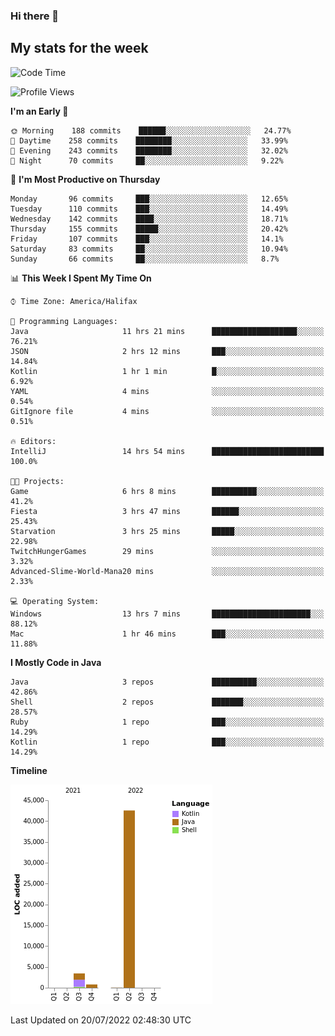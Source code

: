 ### Hi there 👋

## My stats for the week
<!--START_SECTION:waka-->
![Code Time](http://img.shields.io/badge/Code%20Time-321%20hrs%2054%20mins-blue)

![Profile Views](http://img.shields.io/badge/Profile%20Views-0-blue)

**I'm an Early 🐤** 

```text
🌞 Morning    188 commits    ██████░░░░░░░░░░░░░░░░░░░   24.77% 
🌆 Daytime    258 commits    ████████░░░░░░░░░░░░░░░░░   33.99% 
🌃 Evening    243 commits    ████████░░░░░░░░░░░░░░░░░   32.02% 
🌙 Night      70 commits     ██░░░░░░░░░░░░░░░░░░░░░░░   9.22%

```
📅 **I'm Most Productive on Thursday** 

```text
Monday       96 commits     ███░░░░░░░░░░░░░░░░░░░░░░   12.65% 
Tuesday      110 commits    ███░░░░░░░░░░░░░░░░░░░░░░   14.49% 
Wednesday    142 commits    ████░░░░░░░░░░░░░░░░░░░░░   18.71% 
Thursday     155 commits    █████░░░░░░░░░░░░░░░░░░░░   20.42% 
Friday       107 commits    ███░░░░░░░░░░░░░░░░░░░░░░   14.1% 
Saturday     83 commits     ██░░░░░░░░░░░░░░░░░░░░░░░   10.94% 
Sunday       66 commits     ██░░░░░░░░░░░░░░░░░░░░░░░   8.7%

```


📊 **This Week I Spent My Time On** 

```text
⌚︎ Time Zone: America/Halifax

💬 Programming Languages: 
Java                     11 hrs 21 mins      ███████████████████░░░░░░   76.21% 
JSON                     2 hrs 12 mins       ███░░░░░░░░░░░░░░░░░░░░░░   14.84% 
Kotlin                   1 hr 1 min          █░░░░░░░░░░░░░░░░░░░░░░░░   6.92% 
YAML                     4 mins              ░░░░░░░░░░░░░░░░░░░░░░░░░   0.54% 
GitIgnore file           4 mins              ░░░░░░░░░░░░░░░░░░░░░░░░░   0.51%

🔥 Editors: 
IntelliJ                 14 hrs 54 mins      █████████████████████████   100.0%

🐱‍💻 Projects: 
Game                     6 hrs 8 mins        ██████████░░░░░░░░░░░░░░░   41.2% 
Fiesta                   3 hrs 47 mins       ██████░░░░░░░░░░░░░░░░░░░   25.43% 
Starvation               3 hrs 25 mins       █████░░░░░░░░░░░░░░░░░░░░   22.98% 
TwitchHungerGames        29 mins             ░░░░░░░░░░░░░░░░░░░░░░░░░   3.32% 
Advanced-Slime-World-Mana20 mins             ░░░░░░░░░░░░░░░░░░░░░░░░░   2.33%

💻 Operating System: 
Windows                  13 hrs 7 mins       ██████████████████████░░░   88.12% 
Mac                      1 hr 46 mins        ███░░░░░░░░░░░░░░░░░░░░░░   11.88%

```

**I Mostly Code in Java** 

```text
Java                     3 repos             ██████████░░░░░░░░░░░░░░░   42.86% 
Shell                    2 repos             ███████░░░░░░░░░░░░░░░░░░   28.57% 
Ruby                     1 repo              ███░░░░░░░░░░░░░░░░░░░░░░   14.29% 
Kotlin                   1 repo              ███░░░░░░░░░░░░░░░░░░░░░░   14.29%

```


**Timeline**

![Chart not found](https://raw.githubusercontent.com/lyndseyy/lyndseyy/main/charts/bar_graph.png) 


 Last Updated on 20/07/2022 02:48:30 UTC
<!--END_SECTION:waka-->